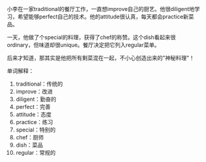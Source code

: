 小李在一家traditional的餐厅工作，一直想improve自己的厨艺。他很diligent地学习，希望能够perfect自己的技术。他的attitude很认真，每天都会practice新菜品。

一天，他做了个special的料理，获得了chef的称赞。这个dish看起来很ordinary，但味道却很unique。餐厅决定把它列入regular菜单。

后来才知道，那其实是他把所有剩菜混在一起，不小心创造出来的"神秘料理"！

单词解释：
1. traditional：传统的
2. improve：改进
3. diligent：勤奋的
4. perfect：完善
5. attitude：态度
6. practice：练习
7. special：特别的
8. chef：厨师
9. dish：菜品
10. regular：常规的 